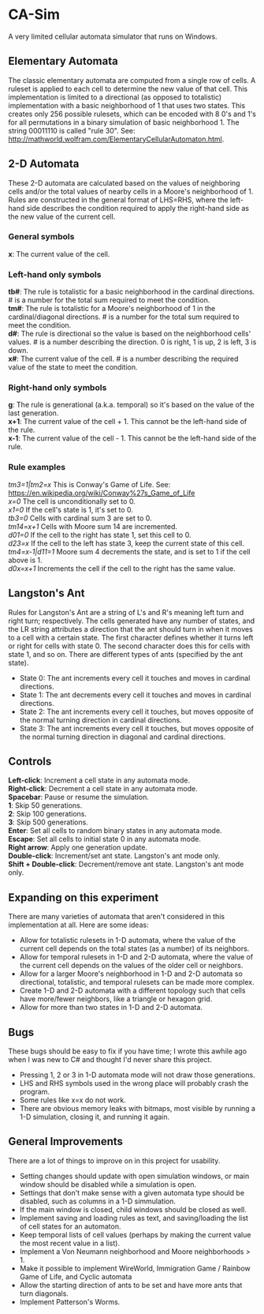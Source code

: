 # CA-Sim
A very limited cellular automata simulator that runs on Windows.

## Elementary Automata
The classic elementary automata are computed from a single row of cells. A ruleset is applied to each cell to determine the new value of that cell. This implementation is limited to a directional (as opposed to totalistic) implementation with a basic neighborhood of 1 that uses two states. This creates only 256 possible rulesets, which can be encoded with 8 0's and 1's for all permutations in a binary simulation of basic neighborhood 1. The string 00011110 is called "rule 30". See: http://mathworld.wolfram.com/ElementaryCellularAutomaton.html.

## 2-D Automata
These 2-D automata are calculated based on the values of neighboring cells and/or the total values of nearby cells in a Moore's neighborhood of 1. Rules are constructed in the general format of LHS=RHS, where the left-hand side describes the condition required to apply the right-hand side as the new value of the current cell.

### General symbols
**x**: The current value of the cell.

### Left-hand only symbols
**tb#**: The rule is totalistic for a basic neighborhood in the cardinal directions. # is a number for the total sum required to meet the condition.  
**tm#**: The rule is totalistic for a Moore's neighborhood of 1 in the cardinal/diagonal directions. # is a number for the total sum required to meet the condition.  
**d#**: The rule is directional so the value is based on the neighborhood cells' values. # is a number describing the direction. 0 is right, 1 is up, 2 is left, 3 is down.  
**x#**: The current value of the cell. # is a number describing the required value of the state to meet the condition.

### Right-hand only symbols
**g**: The rule is generational (a.k.a. temporal) so it's based on the value of the last generation.  
**x+1**: The current value of the cell + 1. This cannot be the left-hand side of the rule.  
**x-1**: The current value of the cell - 1. This cannot be the left-hand side of the rule.  

### Rule examples
*tm3=1|tm2=x* This is Conway's Game of Life. See: https://en.wikipedia.org/wiki/Conway%27s_Game_of_Life  
*x=0* The cell is unconditionally set to 0.  
*x1=0* If the cell's state is 1, it's set to 0.  
*tb3=0* Cells with cardinal sum 3 are set to 0.  
*tm14=x+1* Cells with Moore sum 14 are incremented.  
*d01=0* If the cell to the right has state 1, set this cell to 0.  
*d23=x* If the cell to the left has state 3, keep the current state of this cell.  
*tm4=x-1|d11=1* Moore sum 4 decrements the state, and is set to 1 if the cell above is 1.  
*d0x=x+1* Increments the cell if the cell to the right has the same value.

## Langston's Ant
Rules for Langston's Ant are a string of L's and R's meaning left turn and right turn; respectively. The cells generated have any number of states, and the LR string attributes a direction that the ant should turn in when it moves to a cell with a certain state. The first character defines whether it turns left or right for cells with state 0. The second character does this for cells with state 1, and so on. There are different types of ants (specified by the ant state).
- State 0: The ant increments every cell it touches and moves in cardinal directions.
- State 1: The ant decrements every cell it touches and moves in cardinal directions.
- State 2: The ant increments every cell it touches, but moves opposite of the normal turning direction in cardinal directions.
- State 3: The ant increments every cell it touches, but moves opposite of the normal turning direction in diagonal and cardinal directions.

## Controls
**Left-click**: Increment a cell state in any automata mode.  
**Right-click**: Decrement a cell state in any automata mode.  
**Spacebar**: Pause or resume the simulation.  
**1**: Skip 50 generations.  
**2**: Skip 100 generations.  
**3**: Skip 500 generations.  
**Enter**: Set all cells to random binary states in any automata mode.  
**Escape**: Set all cells to initial state 0 in any automata mode.  
**Right arrow**: Apply one generation update.  
**Double-click**: Increment/set ant state. Langston's ant mode only.  
**Shift + Double-click**: Decrement/remove ant state. Langston's ant mode only.

## Expanding on this experiment
There are many varieties of automata that aren't considered in this implementation at all. Here are some ideas:
- Allow for totalistic rulesets in 1-D automata, where the value of the current cell depends on the total states (as a number) of its neighbors.
- Allow for temporal rulesets in 1-D and 2-D automata, where the value of the current cell depends on the values of the older cell or neighbors.
- Allow for a larger Moore's neighborhood in 1-D and 2-D automata so directional, totalistic, and temporal rulesets can be made more complex.
- Create 1-D and 2-D automata with a different topology such that cells have more/fewer neighbors, like a triangle or hexagon grid.
- Allow for more than two states in 1-D and 2-D automata.

## Bugs
These bugs should be easy to fix if you have time; I wrote this awhile ago when I was new to C# and thought I'd never share this project.

- Pressing 1, 2 or 3 in 1-D automata mode will not draw those generations.
- LHS and RHS symbols used in the wrong place will probably crash the program.
- Some rules like x=x do not work.
- There are obvious memory leaks with bitmaps, most visible by running a 1-D simulation, closing it, and running it again.

## General Improvements
There are a lot of things to improve on in this project for usability.

- Setting changes should update with open simulation windows, or main window should be disabled while a simulation is open.
- Settings that don't make sense with a given automata type should be disabled, such as columns in a 1-D simmulation.
- If the main window is closed, child windows should be closed as well.
- Implement saving and loading rules as text, and saving/loading the list of cell states for an automaton.
- Keep temporal lists of cell values (perhaps by making the current value the most recent value in a list).
- Implement a Von Neumann neighborhood and Moore neighborhoods > 1.
- Make it possible to implement WireWorld, Immigration Game / Rainbow Game of Life, and Cyclic automata
- Allow the starting direction of ants to be set and have more ants that turn diagonals.
- Implement Patterson's Worms.
